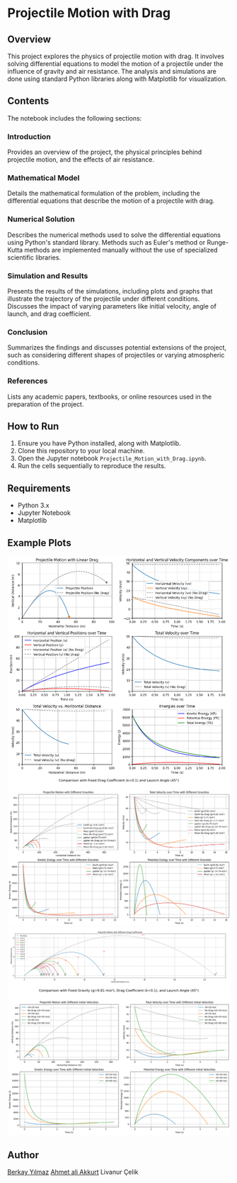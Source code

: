 # Projectile Motion with Drag

## Overview

This project explores the physics of projectile motion with drag. It involves solving differential equations to model the motion of a projectile under the influence of gravity and air resistance. The analysis and simulations are done using standard Python libraries along with Matplotlib for visualization.

## Contents

The notebook includes the following sections:

### Introduction

Provides an overview of the project, the physical principles behind projectile motion, and the effects of air resistance.

### Mathematical Model

Details the mathematical formulation of the problem, including the differential equations that describe the motion of a projectile with drag.

### Numerical Solution

Describes the numerical methods used to solve the differential equations using Python's standard library. Methods such as Euler's method or Runge-Kutta methods are implemented manually without the use of specialized scientific libraries.

### Simulation and Results

Presents the results of the simulations, including plots and graphs that illustrate the trajectory of the projectile under different conditions. Discusses the impact of varying parameters like initial velocity, angle of launch, and drag coefficient.

### Conclusion

Summarizes the findings and discusses potential extensions of the project, such as considering different shapes of projectiles or varying atmospheric conditions.

### References

Lists any academic papers, textbooks, or online resources used in the preparation of the project.

## How to Run

1. Ensure you have Python installed, along with Matplotlib.
2. Clone this repository to your local machine.
3. Open the Jupyter notebook `Projectile_Motion_with_Drag.ipynb`.
4. Run the cells sequentially to reproduce the results.

## Requirements

- Python 3.x
- Jupyter Notebook
- Matplotlib

## Example Plots

![Projectile Trajectory](graphs/main.png)
![Projectile Trajectory](graphs/dif%20planet.png)
![Projectile Trajectory](graphs/graph%20for%20k.png)
![Projectile Trajectory](graphs/diff%20v.png)


## Author

[Berkay Yılmaz](https://github.com/berkayyilmaz)
[Ahmet ali Akkurt](https://github.com/Ahmetaliakkurt)
Livanur Çelik
